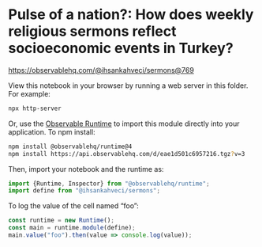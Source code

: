 # Pulse of a nation?: How does weekly religious sermons reflect socioeconomic events in Turkey?

https://observablehq.com/@ihsankahveci/sermons@769

View this notebook in your browser by running a web server in this folder. For
example:

~~~sh
npx http-server
~~~

Or, use the [Observable Runtime](https://github.com/observablehq/runtime) to
import this module directly into your application. To npm install:

~~~sh
npm install @observablehq/runtime@4
npm install https://api.observablehq.com/d/eae1d501c6957216.tgz?v=3
~~~

Then, import your notebook and the runtime as:

~~~js
import {Runtime, Inspector} from "@observablehq/runtime";
import define from "@ihsankahveci/sermons";
~~~

To log the value of the cell named “foo”:

~~~js
const runtime = new Runtime();
const main = runtime.module(define);
main.value("foo").then(value => console.log(value));
~~~
